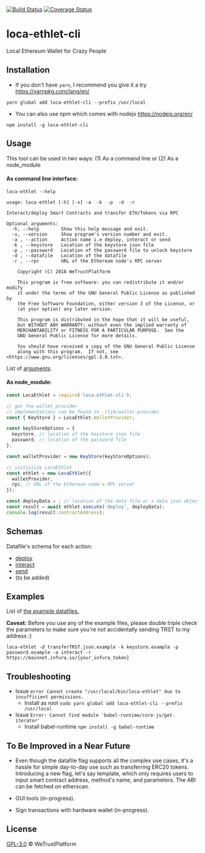 [![Build Status](https://travis-ci.org/WeTrustPlatform/loca-ethlet-cli.svg?branch=master)](https://travis-ci.org/WeTrustPlatform/loca-ethlet-cli)
[![Coverage Status](https://coveralls.io/repos/github/WeTrustPlatform/loca-ethlet-cli/badge.svg?branch=master)](https://coveralls.io/github/WeTrustPlatform/loca-ethlet-cli?branch=master)

# loca-ethlet-cli

Local Ethereum Wallet for Crazy People


## Installation

- If you don't have `yarn`, I recommend you give it a try https://yarnpkg.com/lang/en/
```
yarn global add loca-ethlet-cli --prefix /usr/local
```

- You can also use npm which comes with nodejs https://nodejs.org/en/
```
npm install -g loca-ethlet-cli
```


## Usage

This tool can be used in two ways: (1) As a command line or (2) As a node_module

#### As command line interface:

```
loca-ethlet --help

usage: loca-ethlet [-h] [-v] -a  -k  -p  -d  -r

Interact/deploy Smart Contracts and transfer ETH/Tokens via RPC

Optional arguments:
  -h, --help        Show this help message and exit.
  -v, --version     Show program's version number and exit.
  -a , --action     Action name i.e deploy, interact or send
  -k , --keystore   Location of the keystore json file
  -p , --password   Location of the password file to unlock keystore
  -d , --datafile   Location of the datafile
  -r , --rpc        URL of the Ethereum node's RPC server

    Copyright (C) 2018 WeTrustPlatform

    This program is free software: you can redistribute it and/or modify
    it under the terms of the GNU General Public License as published by
    the Free Software Foundation, either version 3 of the License, or
    (at your option) any later version.

    This program is distributed in the hope that it will be useful,
    but WITHOUT ANY WARRANTY; without even the implied warranty of
    MERCHANTABILITY or FITNESS FOR A PARTICULAR PURPOSE.  See the
    GNU General Public License for more details.

    You should have received a copy of the GNU General Public License
    along with this program.  If not, see <https://www.gnu.org/licenses/gpl-3.0.txt>.
```

List of [arguments](https://github.com/WeTrustPlatform/loca-ethlet-cli/blob/master/bin/index.js).


#### As node_module:

```javascript
const LocaEthlet = require('loca-ethlet-cli');

// get the wallet provider
// implementations can be found in ./lib/wallet-provider
const { KeyStore } = LocaEthlet.WalletProvider;

const keyStoreOptions = {
  keystore, // location of the keystore json file
  password, // location of the password file
};

const walletProvider = new KeyStore(keyStoreOptions);

// initialize LocaEthlet
const ethlet = new LocaEthlet({
  walletProvider,
  rpc, // URL of the Ethereum node's RPC server
});

const deployData = ; // location of the data file or a data json object
const result = await ethlet.execute('deploy', deployData);
console.log(result.contractAddress);
```


## Schemas
Datafile's schema for each action:
- [deploy](https://github.com/WeTrustPlatform/loca-ethlet-cli/blob/master/schemas/deploy.json)
- [interact](https://github.com/WeTrustPlatform/loca-ethlet-cli/blob/master/schemas/interact.json)
- [send](https://github.com/WeTrustPlatform/loca-ethlet-cli/blob/master/schemas/send.json)
- (to be added)


## Examples
List of [the example datafiles.](https://github.com/WeTrustPlatform/loca-ethlet-cli/tree/master/data)

**Caveat:** Before you use any of the example files, please double triple check the parameters to make sure you're not accidentally sending TRST to my address :)

```
loca-ethlet -d transferTRST.json.example -k keystore.example -p password.example -a interact -r https://mainnet.infura.io/{your_infura_token}
```

## Troubleshooting
- Issue `error Cannot create "/usr/local/bin/loca-ethlet" due to insufficient permissions.`
  - Install as root `sudo yarn global add loca-ethlet-cli --prefix /usr/local`
- Issue `Error: Cannot find module 'babel-runtime/core-js/get-iterator'`
  - Install babel-runtime `npm install -g babel-runtime`


## To Be Improved in a Near Future
- Even though the datafile flag supports all the complex use cases, it's a hassle for simple day-to-day use such as transferring ERC20 tokens. Introducing a new flag, let's say template, which only requires users to input smart contract address, method's name, and parameters.  The ABI can be fetched on etherscan.

- GUI tools (in-progress).

- Sign transactions with hardware wallet (in-progress).


## License
[GPL-3.0](https://github.com/WeTrustPlatform/loca-ethlet-cli/blob/master/LICENSE) &copy; WeTrustPlatform
